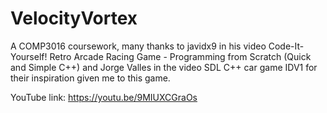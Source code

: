 # VelocityVortex
 
A COMP3016 coursework, many thanks to javidx9 in his video Code-It-Yourself! Retro Arcade Racing Game - Programming from Scratch (Quick and Simple C++) and Jorge Valles in the video SDL C++ car game IDV1 for their inspiration given me to this game.

YouTube link: https://youtu.be/9MIUXCGraOs
